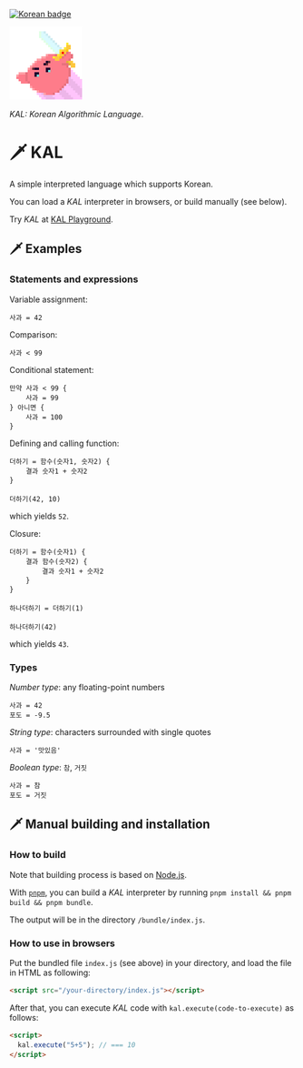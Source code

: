 [![Korean badge](https://img.shields.io/badge/LANG-ko-green)][korean-readme]

[korean-readme]: ./docs/README_KR.md



<img src="./docs/images/kal-logo.png" alt="KAL logo" width="128px" height="128px" />

_KAL: Korean Algorithmic Language_.



# 🗡️ KAL

A simple interpreted language which supports Korean.

You can load a _KAL_ interpreter in browsers, or build manually (see below).

Try _KAL_ at [KAL Playground][playground].

[playground]: https://kal-playground.rooi.dev/



## 🗡️ Examples

### Statements and expressions

Variable assignment:
```
사과 = 42
```

Comparison:
```
사과 < 99
```

Conditional statement:
```
만약 사과 < 99 {
    사과 = 99
} 아니면 {
    사과 = 100
}
```

Defining and calling function:
```
더하기 = 함수(숫자1, 숫자2) {
    결과 숫자1 + 숫자2
}

더하기(42, 10)
```
which yields `52`.

Closure:
```
더하기 = 함수(숫자1) {
    결과 함수(숫자2) {
        결과 숫자1 + 숫자2
    }
}

하나더하기 = 더하기(1)

하나더하기(42)
```
which yields `43`.



### Types

_Number type_: any floating-point numbers
```
사과 = 42
포도 = -9.5
```

_String type_: characters surrounded with single quotes
```
사과 = '맛있음'
```

_Boolean type_: `참`, `거짓`
```
사과 = 참
포도 = 거짓
```


## 🗡️ Manual building and installation

### How to build

Note that building process is based on [Node.js][node].

With [`pnpm`][pnpm], you can build a _KAL_ interpreter by running `pnpm install && pnpm build && pnpm bundle`.

The output will be in the directory `/bundle/index.js`.

[pnpm]: https://pnpm.io/
[node]: https://nodejs.org/



### How to use in browsers

Put the bundled file `index.js` (see above) in your directory, and load the file in HTML as following:

```HTML
<script src="/your-directory/index.js"></script>
```

After that, you can execute _KAL_ code with `kal.execute(code-to-execute)` as follows:

```HTML
<script>
  kal.execute("5+5"); // === 10
</script>
```
